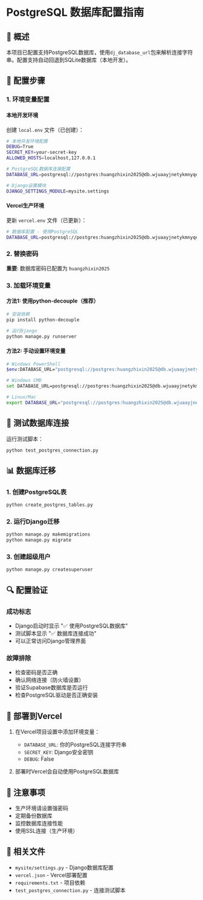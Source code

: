 # PostgreSQL 数据库配置指南

## 🎯 概述

本项目已配置支持PostgreSQL数据库，使用`dj_database_url`包来解析连接字符串。配置支持自动回退到SQLite数据库（本地开发）。

## 🔧 配置步骤

### 1. 环境变量配置

#### 本地开发环境
创建 `local.env` 文件（已创建）：
```bash
# 本地开发环境配置
DEBUG=True
SECRET_KEY=your-secret-key
ALLOWED_HOSTS=localhost,127.0.0.1

# PostgreSQL数据库连接配置
DATABASE_URL=postgresql://postgres:huangzhixin2025@db.wjuaayjnetykmnyqejhi.supabase.co:5432/postgres

# Django设置模块
DJANGO_SETTINGS_MODULE=mysite.settings
```

#### Vercel生产环境
更新 `vercel.env` 文件（已更新）：
```bash
# 数据库配置 - 使用PostgreSQL
DATABASE_URL=postgresql://postgres:huangzhixin2025@db.wjuaayjnetykmnyqejhi.supabase.co:5432/postgres
```

### 2. 替换密码

**重要**: 数据库密码已配置为 `huangzhixin2025`

### 3. 加载环境变量

#### 方法1: 使用python-decouple（推荐）
```bash
# 安装依赖
pip install python-decouple

# 运行Django
python manage.py runserver
```

#### 方法2: 手动设置环境变量
```bash
# Windows PowerShell
$env:DATABASE_URL="postgresql://postgres:huangzhixin2025@db.wjuaayjnetykmnyqejhi.supabase.co:5432/postgres"

# Windows CMD
set DATABASE_URL=postgresql://postgres:huangzhixin2025@db.wjuaayjnetykmnyqejhi.supabase.co:5432/postgres

# Linux/Mac
export DATABASE_URL="postgresql://postgres:huangzhixin2025@db.wjuaayjnetykmnyqejhi.supabase.co:5432/postgres"
```

## 🧪 测试数据库连接

运行测试脚本：
```bash
python test_postgres_connection.py
```

## 📊 数据库迁移

### 1. 创建PostgreSQL表
```bash
python create_postgres_tables.py
```

### 2. 运行Django迁移
```bash
python manage.py makemigrations
python manage.py migrate
```

### 3. 创建超级用户
```bash
python manage.py createsuperuser
```

## 🔍 配置验证

### 成功标志
- Django启动时显示 "✅ 使用PostgreSQL数据库"
- 测试脚本显示 "✅ 数据库连接成功"
- 可以正常访问Django管理界面

### 故障排除
- 检查密码是否正确
- 确认网络连接（防火墙设置）
- 验证Supabase数据库是否运行
- 检查PostgreSQL驱动是否正确安装

## 🚀 部署到Vercel

1. 在Vercel项目设置中添加环境变量：
   - `DATABASE_URL`: 你的PostgreSQL连接字符串
   - `SECRET_KEY`: Django安全密钥
   - `DEBUG`: False

2. 部署时Vercel会自动使用PostgreSQL数据库

## 📝 注意事项

- 生产环境请设置强密码
- 定期备份数据库
- 监控数据库连接性能
- 使用SSL连接（生产环境）

## 🔗 相关文件

- `mysite/settings.py` - Django数据库配置
- `vercel.json` - Vercel部署配置
- `requirements.txt` - 项目依赖
- `test_postgres_connection.py` - 连接测试脚本
